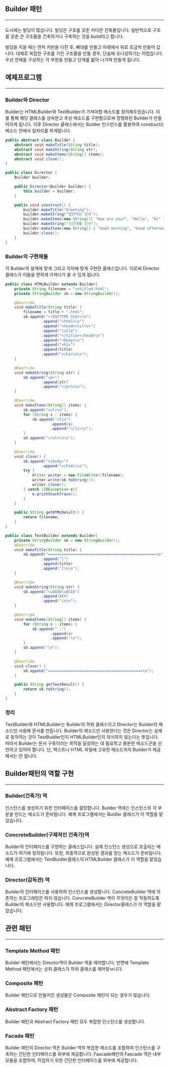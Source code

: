 
## Builder 패턴<hr>
도시에는 빌딩이 많습니다. 빌딩은 구조를 갖춘 커다란 건축물입니다. 일반적으로 구조를 갖춘 큰 구조물을 건축하거나
구축하는 것을 build라고 합니다. 

빌딩을 지을 때는 먼저 지반을 다진 후, 뼈대를 만들고 아래에서 위로 조금씩 만들어 갑니다. 대체로 복잡한 구조를 가진
구조물을 만들 경우, 단숨에 오나성하기는 어렵습니다. 우선 전체를 구성하는 각 부분을 만들고 단계를 밟아 나가며 만들게 됩니다. 



## 예제프로그램<hr>
### Builder와 Director 
Builder는 HTMLBuilder와 TextBuilder가 가져야할 메소드를 정의해두었습니다. 이를 통해 해당 클래스를 상속받고 추상 메소드를
구현함으로써 정형화된 Builder가 만들어지게 됩니다. 이후 Director 클래스에서는 Builder 인스턴스를 활용하여 construct()메소드 
안에서 일처리를 하게됩니다.
```java
public abstract class Builder {
    abstract void makeTitle(String title);
    abstract void makeString(String str);
    abstract void makeItems(String[] items);
    abstract void close();
}
```
```java
public class Director {
    Builder builder;

    public Director(Builder builder) {
        this.builder = builder;
    }

    public void construct() {
        builder.makeTitle("Greeting");
        builder.makeString("일반적인 인사");
        builder.makeItems(new String[]{ "How are you?", "Hello", "Hi" });
        builder.makeString("시간대별 인사");
        builder.makeItems(new String[] { "Good morning", "Good afternoon", "Good evening" });
        builder.close();
    }
}
```
### Builder의 구현체들
각 Builder의 설계에 맞게 그리고 각자에 맞게 구현된 클래스입니다. 이로써 Director 클래스가 이들을 편하게 가져다가 
쓸 수 있게 됩니다.
```java
public class HTMLBuilder extends Builder{
    private String filename = "untitled.html";
    private StringBuilder sb = new StringBuilder();

    @Override
    void makeTitle(String title) {
        filename = title + ".html";
        sb.append("<!DOCTYPE html>\n")
                .append("<html>\n")
                .append("<head><title>")
                .append("title")
                .append("</title></head>\n")
                .append("<body>\n")
                .append("<h1>")
                .append(title)
                .append("</h1<\n\n");
    }

    @Override
    void makeString(String str) {
        sb.append("<p>")
                .append(str)
                .append("</p>\n\n");
    }

    @Override
    void makeItems(String[] items) {
        sb.append("<ul>\n");
        for (String s : items) {
            sb.append("<li>")
                    .append(s)
                    .append("</li>\n");
        }
        sb.append("</ul>\n\n");
    }

    @Override
    void close() {
        sb.append("</body>")
                .append("</html>\n");
        try {
            Writer writer = new FileWriter(filename);
            writer.write(sb.toString());
            writer.close();
        } catch (IOException e){
            e.printStackTrace();
        }
    }

    public String getHTMLResult() {
        return filename;
    }
}
```
```java
public class TextBuilder extends Builder{
    private StringBuilder sb = new StringBuilder();
    @Override
    void makeTitle(String title) {
        sb.append("================================================\n")
                .append("[")
                .append(title)
                .append("]\n\n");
    }

    @Override
    void makeString(String str) {
        sb.append("\uD83D\uDCE6")
                .append(str)
                .append("\n\n");
    }

    @Override
    void makeItems(String[] items) {
        for (String s : items) {
            sb.append(" .")
                    .append(s)
                    .append("\n");
        }
        sb.append("\n");
    }

    @Override
    void close() {
        sb.append("==========================================\n");
    }

    public String getTextResult() {
        return sb.toString();
    }
}
```

### 정리 
TextBuilder와 HTMLBuilder는 Builder의 하위 클래스이고 Director는 Builder의 메소드만 사용해 문서를 만듭니다. 
Builder의 메소드만 사용한다는 것은 Director는 실제로 동작하는 것이 TextBuidler인지 HTMLBuilder인지 의식하지 않는다는 
뜻입니다. 따라서 Builder는 문서 구축이라는 목적을 달성하는 데 필요학고 충분한 메소드군을 선언하고 있어야 합니다. 단, 텍스트나
HTML 파일에 고유한 메소드까지 Builder가 제공해서는 안 됩니다.


## Builder패턴의 역할 구현 <hr>
### Builder(건축가) 역
인스턴스를 생성하기 위한 인터페이스를 결정합니다. Builder 역에는 인스턴스의 각 부분을 만드는 메소드가 준비됩니다. 예제 프로그램에서는
Buidler 클래스가 이 역할을 맡았습니다. 

### ConcreteBuilder(구체적인 건축가)역
Builder의 인터페이스를 구현하는 클래스입니다. 실제 인스턴스 생성으로 호출되는 메소드가 여기에 정의됩니다. 또한, 최종적으로 
완성된 결과를 얻는 메소드가 준비됩니다. 예제 프로그램에서는 TextBuidler클래스의 HTMLBuilder 클래스가 이 역할을 맡았습니다.

### Director(감독관) 역
Builder의 인터페이스를 사용하여 인스턴스를 생성합니다. ConcreteBuilder 역에 의존하는 프로그래밍은 하지 않습니다. 
ConcreteBuilder 역이 무엇이든 잘 작동하도록 Builder의 메소드만 사용합니다. 예제 프로그램에서는 Director클래스가
이 역할을 맡았습니다. 

## 관련 패턴<hr>
### Template Method 패턴 
Builder 패턴에서는 Director역이 Builder 역을 제어합니다. 반면에 Template Method 패턴에서는 상위 클래스가 하위 클래스를
제어앟ㅂ니다. 
### Composite 패턴 
Builder 패턴으로 만들어진 생성물은 Composite 패턴이 되는 경우가 많습니다. 
### Abstract Factory 패턴
Builder 패턴과 Abstract Factory 패턴 모두 복잡한 인스턴스를 생성합니다. 
### Facade 패턴
Builder 패턴의 Director 역은 Builder 역의 복잡한 메소드를 조합하여 인스턴스를 구축하는 간단한 인터페이스를 외부에 제공합니다.
Fascade패턴의 Fascade 역은 내부 모듈을 조합하여, 작업하기 위한 간단한 인터페이스를 외부에 제공합니다. 
 

